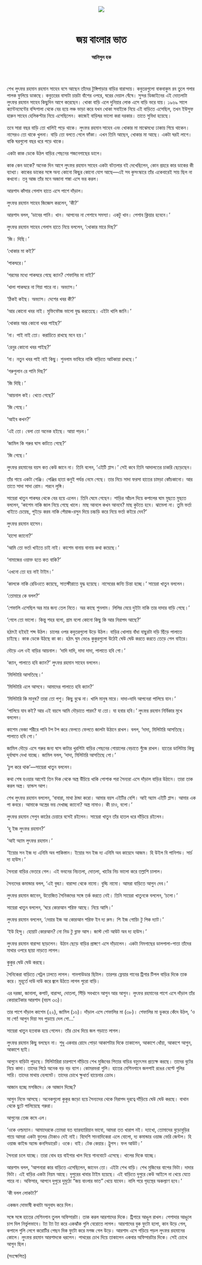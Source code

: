 <div align=center>
<img src=https://images.prothomalo.com/prothomalo-bangla%2F2021-09%2F93424387-0171-443d-93e7-55726d15067a%2FUntitled_7.jpg?rect=0%2C33%2C325%2C171&w=1200&ar=40%3A21&auto=format%2Ccompress&ogImage=true&mode=crop&overlay=&overlay_position=bottom&overlay_width_pct=1 />
<br><br>
<h1>জয় বাংলার ভাত</h1>
<h4>আনিসুল হক</h4>
<br><br>
</div>

শেখ লুৎফর রহমান রহমান সাহেব বসে আছেন তাঁদের টুঙ্গিপাড়ার বাড়ির বারান্দায়। কবুতরগুলো বাকবাকুম রব তুলে গলার পালক ফুলিয়ে ডাকছে। কবুতরের বাসাটা চারটা বাঁশের ওপরে, ঘরের দেয়াল ঘেঁষে। সুন্দর ডিজাইনের এই দোতলাটা লুৎফর রহমান সাহেব কিছুদিন আগে করেছেন। খোকা বাড়ি এলে দুনিয়ার লোক এসে বাড়ি ভরে যায়। ১৯৬৯ সালে ক্যান্টনমেন্টের বন্দিশালা থেকে বের হয়ে লঞ্চ ভাড়া করে যখন খোকা সবাইকে নিয়ে এই বাড়িতে এসেছিল, তখন ইউসুফ হারুন সাহেব হেলিকপ্টার নিয়ে এসেছিলেন। কাজেই বাড়িঘর ভালো করা দরকার। তাতে সুবিধা হয়েছে।

তবে সারা বছর বাড়ি তো খালিই পড়ে থাকে। লুৎফর রহমান সাহেব এবং খোকার মা মাঝেমধ্যে ঢাকায় গিয়ে থাকেন। নাসেরও তো থাকে খুলনা। বাড়ি তো বলতে গেলে ফাঁকা। এখন তিনি আছেন, খোকার মা আছে। একটা ঘরই লাগে। বাকি ঘরগুলো বছর ধরে পড়ে থাকে।

একটা কাক ডেকে উঠল বাড়ির পেছনের শজনেগাছের ডালে।

কাক কেন ডাকে? অনেক দিন আগে লুৎফর রহমান সাহেব একটা বটতলার বই দেখেছিলেন, কোন প্রহরে কার ডাকের কী ব্যাখ্যা। কাকের ডাকের সঙ্গে অন্য কোনো কিছুর কোনো যোগ আছে—এই সব কুসংস্কারে তাঁর একেবারেই সায় ছিল না কখনো। তবু আজ তাঁর মনে অজানা শঙ্কা এসে ভর করল।

আরশাদ কাঁসার গেলাস হাতে এসে পাশে দাঁড়াল।

লুৎফর রহমান সাহেব জিজ্ঞেস করলেন, ‘কী?’

আরশাদ বলল, ‘ডাবের পানি। খান। আপনের না পেশাবে সমস্যা। একটু খান। পেশাব ক্লিয়ার হবেনে।’

লুৎফর রহমান সাহেব গেলাস হাতে নিয়ে বললেন, ‘খোকার মারে দিছ?’

‘জি। দিছি।’

‘খোকার মা কই?’

‘পাকঘরে।’

‘গরমের মধ্যে পাকঘরে গেছে ক্যান? শেফালির মা নাই?’

‘খালা পাকঘরে না গিয়া পারে না। অভ্যাস।’

‘ঠিকই কইছ। অভ্যাস। দেশের খবর কী?’

‘আর কোনো খবর নাই। মুক্তিফৌজ ভালো যুদ্ধ করতেছে। এইটা খালি জানি।’

‘খোকার আর কোনো খবর পাইছ?’

‘না। পাই নাই তো। করাচিতে রাখছে মনে হয়।’

‘রেনুর কোনো খবর পাইছ?’

‘না। নতুন খবর পাই নাই কিছু। শুনলাম ভাবিরে নাকি বাড়িতে আটকায়া রাখছে।’

‘গরুগুলান রে পানি দিছ?’

‘জি দিছি।’

‘আয়নাল কই। খেতে গেছে?’

‘জি গেছে।’

‘আইব কখন?’

‘এই তো। বেলা তো অনেক হইছে। আয়া পড়ব।’

‘জামিল কি গরুর ঘাস কাটতে গেছে?’

‘জি গেছে।’

লুৎফর রহমানের বয়স কত কেউ জানে না। তিনি বলেন, ‘এইটি প্লাস।’ সেই কবে তিনি আদালতের চাকরি ছেড়েছেন।

তাঁর গায়ে একটা গেঞ্জি। গেঞ্জির হাতা কনুই পর্যন্ত নেমে গেছে। তার নিচে সাদা ফরসা হাতের চামড়া কোঁচকানো। আর তাতে সাদা সাদা রোম। পরনে লুঙ্গি।

সায়েরা খাতুন পাকঘর থেকে বের হয়ে এলেন। তিনি ঘেমে গেছেন। শাড়ির আঁচল দিয়ে কপালের ঘাম মুছতে মুছতে বললেন, ‘কাশেম নাকি জাল নিয়ে গেছে খালে। মাছ আনলে কখন আনবে? মাছ কুটতে হবে। ঝামেলা না। তুমি ভর্তা খাইতে চেয়েছ, পুইড়ে করব নাকি পেঁয়াজ-রসুন দিয়ে চচ্চড়ি করে নিয়ে ভর্তা কইরে দেব?’

লুৎফর রহমান হাসেন।

‘হাসো ক্যানো?’

‘আমি তো ভর্তা খাইতে চাই নাই। কাশেম বানায় বানায় কথা কয়েছে।’

‘নামাজের ওয়াক্ত হতে কত বাকি?’

‘এখনো তো হয় নাই টাইম।’

‘কালকে নাকি রেডিওতে কয়েছে, সাতক্ষীরাতে যুদ্ধ হয়েছে। নাসেরের জন্যি চিন্তা হচ্ছে।’ সায়েরা খাতুন বললেন।

‘তোমারে কে বলল?’

‘শেফালি এসেছিল অর মার জন্য তেল নিতে। অর কাছে শুনলাম। লিলির মেয়ে দুইটা নাকি তার দাদার বাড়ি গেছে।’

‘গেলে তো ভালো। কিন্তু শহর বলো, গ্রাম বলো কোনো কিছু কি আর নিরাপদ আছে?’

হঠাৎই হইহই শব্দ উঠল। চালের ওপর কবুতরগুলো উড়ে উঠল। বাড়ির খোলায় বাঁধা বাছুরটা দড়ি ছিঁড়ে পালাতে চাইছে। কাক ডেকে উঠছে কা কা। হঠাৎ ঘুম ভেঙে কুকুরগুলো উঠেই ঘেউ ঘেউ করতে করতে তেড়ে গেল বাইরে।

দৌড়ে এল ওই বাড়ির আয়নাল। ‘দাদি দাদি, দাদা দাদা, পালাতে হবি গো।’

‘ক্যান, পালাতে হবি ক্যান?’ লুৎফর রহমান সাহেব বললেন।

‘মিলিটারি আসতিছে।’

‘মিলিটারি এলে আসবে। আমাদের পালাতে হবি ক্যান?’

‘মিলিটারি কি মানুষ? তারা তো পশু। কিছু বুঝে না। খালি মানুষ মারে। দাদা-দাদি আপনেরা পালিয়ে যান।’

‘পালিয়ে যাব কই? আর এই বয়সে আমি দৌড়াতে পারব? যা তো। যা হবার হবি।’ লুৎফর রহমান নির্বিকার মুখে বললেন।

কাশেম ভেজা শরীরে পানি টপ টপ করে ফেলতে ফেলতে জালটা উঠানে রাখল। বলল, ‘দাদা, মিলিটারি আসতিছে। পালাতে হবি গো।’

জামিল দৌড়ে এসে গরুর জন্য ঘাস কাটার খুরপিটা বাড়ির পেছনের গোয়ালের বেড়াতে গুঁজে রাখল। হাতের ডালিটায় কিছু দূর্বাঘাস দেখা যাচ্ছে। জামিল বলল, ‘দাদা, মিলিটারি আসতিছে গো।’

‘চুপ করে থাক’—সায়েরা খাতুন বললেন।

কথা শেষ হওয়ার আগেই তিন দিক থেকে অস্ত্র উঁচিয়ে খাকি পোশাক পরা সৈন্যরা এসে দাঁড়াল বাড়ির উঠানে। তারা তাক করল অস্ত্র। হ্যান্ডস আপ।

শেখ লুৎফর রহমান বললেন, ‘বাবারা, মাথা ঠান্ডা করো। আমার বয়স এইটির বেশি। আই অ্যাম এইটি প্লাস। আমার এক পা কবরে। আমাকে অস্ত্রের ভয় দেখাচ্ছ ক্যানো? অস্ত্র নামাও। কী চাও, বলো।’

লুৎফর রহমান সেগুন কাঠের চেয়ারে বসেই রইলেন। সায়েরা খাতুন তাঁর হাতল ধরে দাঁড়িয়ে রইলেন।

‘হু ইজ লুৎফর রহমান?’

‘আই অ্যাম লুৎফর রহমান।’

‘ইয়োর সন ইজ দ্য এনিমি অব পাকিস্তান। ইয়োর সন ইজ দ্য এনিমি অব কায়েদে আজম। হি উইল বি পানিশড। সার্চ দ্য হাউস।’

সৈন্যরা বাড়ির ভেতরে গেল। এই ভবনের নিচতলা, দোতলা, খাটের নিচ ভালো করে তল্লাশি চালাল।

সৈন্যদের কমান্ডার বলল, ‘এই বুড্ঢা। বারান্দা থেকে নামো। বুড্ঢি নামো। আমরা বাড়িতে আগুন দেব।’

লুৎফর রহমান জানেন, উত্তেজিত সৈনিকদের সঙ্গে তর্ক করতে নেই। তিনি সায়েরা খাতুনকে বললেন, ‘চলো।’

সায়েরা খাতুন বললেন, ‘ঘরে কোরআন শরিফ আছে। নিয়ে আসি।’

লুৎফর রহমান বললেন, ‘দেয়ার ইজ আ কোরআন শরিফ ইন দ্য রুম। শি ইজ গোয়িং টু পিক দ্যাট।’

‘ইউ হিন্দু। হোয়াট কোরআন? নো নিড টু ব্লাফ আস। জাস্ট গেট আউট অব দ্য হাউস।’

লুৎফর রহমান বারান্দা ছাড়লেন। উঠান ছেড়ে বাড়ির প্রাঙ্গণে এসে দাঁড়ালেন। একটা নিমগাছের ডালপালা-পাতা তাঁদের মাথার ওপরে ছায়া নাড়তে লাগল।

কুকুর ঘেউ ঘেউ করছে।

সৈনিকেরা বাড়িতে পেট্রল ঢালতে লাগল। গানপাউডার ছিটাল। তারপর ফ্লেয়ার গানের ট্রিগার টিপল বাড়ির দিকে তাক করে। মুহূর্তে দাউ দাউ করে জ্বলে উঠতে লাগল পুরো বাড়ি।

এর দরজা, জানালা, কপাট, বারান্দা, দোতলা, সিঁড়ি সবখানে আগুন আর আগুন। লুৎফর রহমানের পাশে এসে দাঁড়াল তাঁর কেয়ারটেকার আরশাদ (বয়স ৩৩)।

তার পাশে দাঁড়াল কাশেম (২২), জামিল (১৬)। দাঁড়াল এসে শেফালির মা (৩৮)। শেফালির মা ডুকরে কেঁদে উঠল, ‘ও মা গো! আগুন দিয়া সব পুড়ায়ে দেল গো...’

সায়েরা খাতুন হতবাক হয়ে গেলেন। তাঁর চোখ দিয়ে জল গড়াতে লাগল।

লুৎফর রহমান কিছু বলছেন না। শুধু একবার রোদে পোড়া আকাশটার দিকে তাকালেন, আকাশে ধোঁয়া, আকাশে আগুন, আকাশে ছাই।

আগুনে বাড়িটা পুড়ছে। মিলিটারিরা চারপাশে দাঁড়িয়ে শেখ মুজিবের পিতার বাড়ির বহ্ন্যুৎসব প্রত্যক্ষ করছে। তাদের বুটের নিচে কাদা। তাদের পিঠে অনেক বড় বড় ব্যাগ। কোমরভরা গুলি। হাতের মেশিনগানে জলপাই রঙের বেল্টে গুলির সারি। তাদের মাথায় হেলমেট। তাদের চোখে ক্ষুধার্ত হায়েনার ক্রোধ।

আজান হচ্ছে মসজিদে। কে আজান দিচ্ছে?

আগুন নিভে আসছে। অনেকগুলো কুকুর জড়ো হয়ে সৈন্যদের থেকে নিরাপদ দূরত্বে দাঁড়িয়ে ঘেউ ঘেউ করছে। বাথান থেকে ছুটে পালিয়েছে গরুরা।

আগুনের তেজ কমে এল।

‘ওকে ওল্ডম্যান। আমাদেরকে তোমরা যত ব্যারব্যারিয়ান ভাবো, আমরা তত খারাপ নই। দ্যাখো, তোমাদের বুড়োবুড়ির গায়ে আমরা একটা ফুলের টোকাও দেই নাই। বিদেশি সাংবাদিকেরা এলে বোলো, দ্য কমান্ডার ওয়াজ ভেরি জেন্টল। হি ওয়াজ কাইন্ড অ্যান্ড কনসিডারেট। ওকে। বাই। টেক কেয়ার। ট্রুপস। ফল আউট।’

সৈন্যরা চলে যাচ্ছে। তারা বোধ হয় বাইগার খাল দিয়ে গানবোটে এসেছে। খালের দিকে যাচ্ছে।

আরশাদ বলল, ‘আপনারা কার বাড়িতে এসেছিলেন, জানেন তো। এইটা শেখ বাড়ি। শেখ মুজিবের বাপের ভিটা। দাদার ভিটা। এই বাড়ির একটা নিয়ম আছে। দুপুরের খাবার টাইম হয়েছে। এই বাড়িতে দুপুরে কেউ আইলে না খেয়ে যেতে পারে না। অফিসার, আপনে দুপুরে দুমুঠো “জয় বাংলার ভাত” খেয়ে যাবেন। নালি পরে গৃহস্থের অকল্যাণ হবে।’

‘কী বলল লোকটা?’

একজন দোভাষী কথাটা অনুবাদ করে দিল।

সঙ্গে সঙ্গে হাতের মেশিনগান তুলল অফিসারটা। তাক করল আরশাদের দিকে। ট্রিগারে আঙুল রাখল। পেশাদার আঙুলে চাপ দিল নির্ভুলভাবে। ট্যা ট্যা ট্যা করে একঝাঁক গুলি বেরোতে লাগল। আরশাদের বুক ফুটো হলো, কান উড়ে গেল, কপালে গুলি লেগে করোটির পেছন দিক ফুটো করে মগজ গেল উড়ে। আরশাদ এসে গড়িয়ে পড়ল লুৎফর রহমানের কোলে। লুৎফর রহমান আরশাদকে ধরলেন। পাথরের চোখ দিয়ে তাকালেন একবার অফিসারটার দিকে। সেই চোখে আগুন ছিল।

(সংক্ষেপিত)
